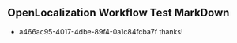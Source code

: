 ## OpenLocalization Workflow Test MarkDown
* a466ac95-4017-4dbe-89f4-0a1c84fcba7f 
thanks!<!--HONumber=Mar16_HO3-->
